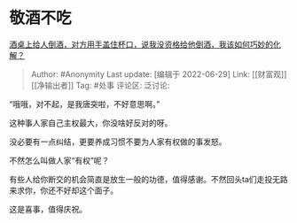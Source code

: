# 敬酒不吃
[酒桌上给人倒酒，对方用手盖住杯口，说我没资格给他倒酒，我该如何巧妙的化解？](https://www.zhihu.com/question/539711148/answer/2550212015)

> Author: #Anonymity
> Last update: [编辑于 2022-06-29]
> Link: [[财富观]] [[净输出者]]
> Tag: #处事
> 评论区:
> 泛讨论:

“哦哦，对不起，是我唐突啦，不好意思啊。”

这种事人家自己主权最大，你没啥好反对的呀。

没必要有一点纠结，更要养成习惯不要为人家有权做的事发怒。

不然怎么叫做人家“有权”呢？

有些人给你断交的机会简直是放生一般的功德，值得感谢。不然回头ta们走投无路来求你，你还不好却这个面子。

这是喜事，值得庆祝。
